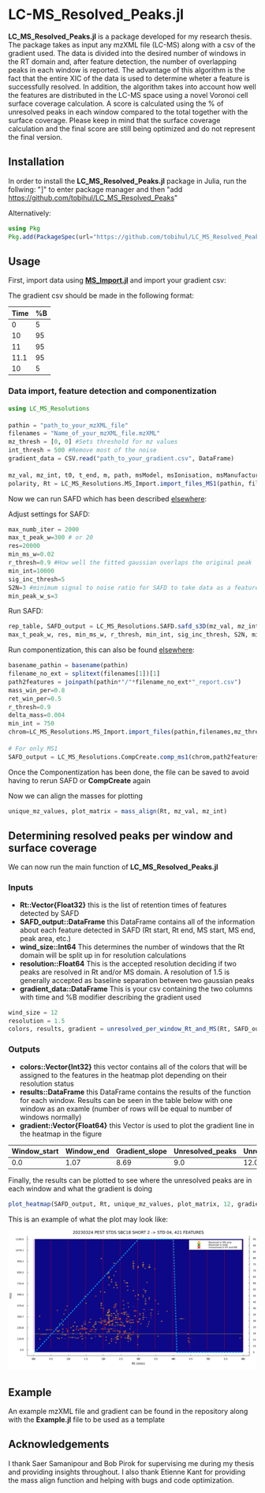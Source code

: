 # LC-MS_Resolved_Peaks.jl

**LC_MS_Resolved_Peaks.jl** is a package developed for my research thesis. The package takes as input any mzXML file (LC-MS) along with a csv of the gradient used. The data is divided into the desired number of windows in the RT domain and, after feature detection, the number of overlapping peaks in each window is reported. The advantage of this algorithm is the fact that the entire XIC of the data is used to determine wheter a feature is successfully resolved. In addition, the algorithm takes into account how well the features are distributed in the LC-MS space using a novel Voronoi cell surface coverage calculation. A score is calculated using the % of unresolved peaks in each window compared to the total together with the surface coverage. Please keep in mind that the surface coverage calculation and the final score are still being optimized and do not represent the final version.

## Installation

In order to install the **LC_MS_Resolved_Peaks.jl** package in Julia, run the follwing: "]" to enter package manager and then "add https://github.com/tobihul/LC_MS_Resolved_Peaks"

Alternatively: 

```julia
using Pkg
Pkg.add(PackageSpec(url="https://github.com/tobihul/LC_MS_Resolved_Peaks"))

```
## Usage

First, import data using [**MS_Import.jl**](https://bitbucket.org/SSamanipour/ms_import.jl/src/master/) and import your gradient csv:

The gradient csv should be made in the following format:

Time | %B
------------ | -------------
0 | 5
10| 95
11| 95
11.1| 95
10| 5

### Data import, feature detection and componentization
```julia
using LC_MS_Resolutions

pathin = "path_to_your_mzXML_file"
filenames = "Name_of_your_mzXML_file.mzXML"
mz_thresh = [0, 0] #Sets threshold for mz values
int_thresh = 500 #Remove most of the noise
gradient_data = CSV.read("path_to_your_gradient.csv", DataFrame)

mz_val, mz_int, t0, t_end, m, path, msModel, msIonisation, msManufacturer,
polarity, Rt = LC_MS_Resolutions.MS_Import.import_files_MS1(pathin, filenames, mz_thresh, int_thresh)
```
Now we can run SAFD which has been described [elsewhere](https://pubs.acs.org/doi/full/10.1021/acs.analchem.9b02422):

Adjust settings for SAFD:

```julia
max_numb_iter = 2000 
max_t_peak_w=300 # or 20
res=20000
min_ms_w=0.02
r_thresh=0.9 #How well the fitted gaussian overlaps the original peak
min_int=10000
sig_inc_thresh=5
S2N=3 #minimum signal to noise ratio for SAFD to take data as a feature
min_peak_w_s=3
```

Run SAFD: 

```julia
rep_table, SAFD_output = LC_MS_Resolutions.SAFD.safd_s3D(mz_val, mz_int, Rt, FileName, path, max_numb_iter,
max_t_peak_w, res, min_ms_w, r_thresh, min_int, sig_inc_thresh, S2N, min_peak_w_s)
```

Run componentization, this can also be found [elsewhere](https://bitbucket.org/SSamanipour/compcreate.jl/src/master/):

```julia
basename_pathin = basename(pathin)
filename_no_ext = splitext(filenames[1])[1]
path2features = joinpath(pathin*"/"*filename_no_ext*"_report.csv")
mass_win_per=0.8
ret_win_per=0.5
r_thresh=0.9
delta_mass=0.004
min_int = 750
chrom=LC_MS_Resolutions.MS_Import.import_files(pathin,filenames,mz_thresh,int_thresh)

# For only MS1
SAFD_output = LC_MS_Resolutions.CompCreate.comp_ms1(chrom,path2features,mass_win_per,ret_win_per,r_thresh,delta_mass, min_int)
```
Once the Componentization has been done, the file can be saved to avoid having to rerun SAFD or **CompCreate** again

Now we can align the masses for plotting 

```julia
unique_mz_values, plot_matrix = mass_align(Rt, mz_val, mz_int)
```

## Determining resolved peaks per window and surface coverage

We can now run the main function of **LC_MS_Resolved_Peaks.jl**

### Inputs
* **Rt::Vector{Float32}** this is the list of retention times of features detected by SAFD
* **SAFD_output::DataFrame** this DataFrame contains all of the information about each feature detected in SAFD (Rt start, Rt end, MS start, MS end, peak area, etc.)
* **wind_size::Int64** This determines the number of windows that the Rt domain will be split up in for resolution calculations
* **resolution::Float64** This is the accepted resolution deciding if two peaks are resolved in Rt and/or MS domain. A resolution of 1.5 is generally accepted as baseline separation between two gaussian peaks
* **gradient_data::DataFrame** This is your csv containing the two columns with time and %B modifier describing the gradient used

```julia
wind_size = 12
resolution = 1.5
colors, results, gradient = unresolved_per_window_Rt_and_MS(Rt, SAFD_output, wind_size, resolution, gradient_data)
```
### Outputs
* **colors::Vector{Int32}** this vector contains all of the colors that will be assigned to the features in the heatmap plot depending on their resolution status
* **results::DataFrame** this DataFrame contains the results of the function for each window. Results can be seen in the table below with one window as an examle (number of rows will be equal to number of windows normally)
*  **gradient::Vector{Float64}** this Vector is used to plot the gradient line in the heatmap in the figure


Window_start | Window_end | Gradient_slope | Unresolved_peaks | Unresolved_compared_to_window | Unresolved_compared_to_total | Voronoi_surface_coverage | final_score
------------ | ------------- | ------------ | ------------- | ------------ | ------------- | ------------ | -------------
 0.0| 1.07 | 8.69 | 9.0 | 12.0 | 5.0 | 0.5 | 0.4 |



Finally, the results can be plotted to see where the unresolved peaks are in each window and what the gradient is doing

```julia
plot_heatmap(SAFD_output, Rt, unique_mz_values, plot_matrix, 12, gradient_data, colors, filenames, pathin)
```

This is an example of what the plot may look like:

![Alt Text](https://github.com/tobihul/LC_MS_Resolved_Peaks/blob/master/Short%202%2C%20mix%204.png?raw=true)

## Example

An example mzXML file and gradient can be found in the repository along with the **Example.jl** file to be used as a template

## Acknowledgements
I thank Saer Samanipour and Bob Pirok for supervising me during my thesis and providing insights throughout. I also thank Etienne Kant for providing the mass align function and helping with bugs and code optimization. 
